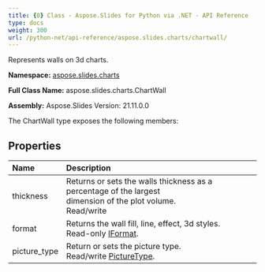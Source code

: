 ```yaml
---
title: {0} Class - Aspose.Slides for Python via .NET - API Reference
type: docs
weight: 300
url: /python-net/api-reference/aspose.slides.charts/chartwall/
---
```


Represents walls on 3d charts.

**Namespace:** [aspose.slides.charts](/python-net/api-reference/aspose.slides.charts/)

**Full Class Name:** aspose.slides.charts.ChartWall

**Assembly:**  Aspose.Slides Version: 21.11.0.0

The ChartWall type exposes the following members:
## **Properties**
|**Name**|**Description**|
| :- | :- |
|thickness|Returns or sets the walls thickness as a percentage of the largest <br/>            dimension of the plot volume.<br/>            Read/write|
|format|Returns the wall fill, line, effect, 3d styles.<br/>            Read-only [IFormat](/python-net/api-reference/aspose.slides.charts/iformat/).|
|picture_type|Return or sets the picture type.<br/>            Read/write [PictureType](/python-net/api-reference/aspose.slides.charts/picturetype/).|
